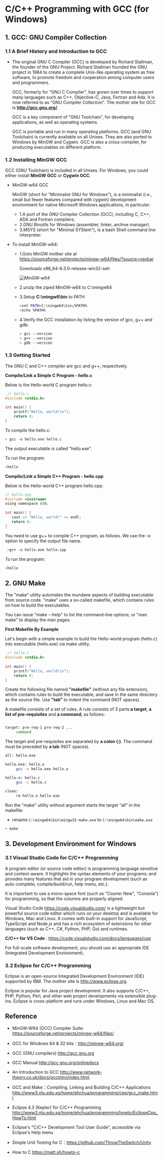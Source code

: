 # C/C++ Programming with GCC (for Windows)

## 1. GCC: GNU Compiler Collection

### 1.1 A Brief History and Introduction to GCC

* The original GNU C Compiler (GCC) is developed by Richard Stallman, the founder of the GNU Project. Richard Stallman founded the GNU project in 1984 to create a complete Unix-like operating system as free software, to promote freedom and cooperation among computer users and programmers.

  GCC, formerly for "GNU C Compiler", has grown over times to support many languages such as C++, Objective-C, Java, Fortran and Ada. It is now referred to as "GNU Compiler Collection". 
  The mother site for GCC is **http://gcc.gnu.org/**.

  GCC is a key component of "GNU Toolchain", for developing applications, as well as operating systems. 

  GCC is portable and run in many operating platforms. GCC (and GNU Toolchain) is currently available on all Unixes. They are also ported to Windows by MinGW and Cygwin. GCC is also a cross-compiler, for producing executables on different platform.

### 1.2  Installing MinGW GCC

GCC (GNU Toolchain) is included in all Unixes. For Windows, you could either install **MinGW GCC** or **Cygwin GCC**.

* MinGW-w64 GCC

  MinGW (short for "Minimalist GNU for Windows"), is a minimalist (i.e., small but fewer features compared with cygwin) development environment for native Microsoft Windows applications, in particular:
   * 1.A port of the GNU Compiler Collection (GCC), including C, C++, ADA and Fortran compilers;
   * 2.GNU Binutils for Windows (assembler, linker, archive manager).
   * 3.MSYS (short for "Minimal SYStem"), is a bash Shell command line interpreter.

* To install MinGW-w64:
  
  * 1.Goto MinGW mother site at https://sourceforge.net/projects/mingw-w64/files/?source=navbar 

      Downloads x86_64-6.3.0-release-win32-seh

      ![MinGW-w64](./img/mingw-w64.jpg) 
    
  * 2.unzip the ziped MinGW-w64 to C:\mingw64

  * 3.Setup **C:\mingw6\bin** to PATH  
      ```bash
      >set PATH=C:\mingw64\bin;%PATH%
      >echo %PATH%
      ```

   * 4.Verify the GCC installation by listing the version of gcc, g++ and gdb: 
      ```bash
      > gcc --version
      > g++ --version
      > gdb --version
      ```

### 1.3  Getting Started

The GNU C and C++ compiler are gcc and g++, respectively.

**Compile/Link a Simple C Program - hello.c**

Below is the Hello-world C program hello.c:
```c
 // hello.c
#include <stdio.h>
 
int main() {
    printf("Hello, world!\n");
    return 0;
}

```
To compile the hello.c:
```bash
> gcc -o hello.exe hello.c
```
The output executable is called "hello.exe".

To run the program:
```bash
>hello
```

**Compile/Link a Simple C++ Program - hello.cpp**

Below is the Hello-world C++ program hello.cpp:
```c
// hello.cpp
#include <iostream>
using namespace std;
 
int main() {
   cout << "Hello, world!" << endl;
   return 0;
}
```
You need to use g++ to compile C++ program, as follows. We use the -o option to specify the output file name.
```bash
 >g++ -o hello.exe hello.cpp
```
To run the program:
```bash
>hello
```

## 2.  GNU Make

The "make" utility automates the mundane aspects of building executable from source code. "make" uses a so-called makefile, which contains rules on how to build the executables.

You can issue "make --help" to list the command-line options; or "man make" to display the man pages.

**First Makefile By Example**

Let's begin with a simple example to build the Hello-world program (hello.c) into executable (hello.exe) via make utility.
```c
 // hello.c
#include <stdio.h>
 
int main() {
    printf("Hello, world!\n");
    return 0;
}

```
Create the following file named **"makefile"** (without any file extension), which contains rules to build the executable, 
and save in the same directory as the source file. Use **"tab"** to indent the command (NOT spaces).

A makefile consists of a set of rules. A rule consists of 3 parts:**a target**, **a list of pre-requisites** and **a command**, as follows:

 ```bash

target: pre-req-1 pre-req-2 ...
	  command

 ```
The target and pre-requisites are separated by **a colon (:)**. The command must be preceded by **a tab** (NOT spaces).


```bash
all: hello.exe

hello.exe: hello.o
	 gcc -o hello.exe hello.o

hello.o: hello.c
	 gcc -c hello.c
     
clean:
	 rm hello.o hello.exe

```
Run the "make" utility without argument starts the target "all" in the makefile:
 
 * rename `C:\mingw64\bin\mingw32-make.exe` to `C:\mingw64\bin\make.exe`

```bash
> make
```

## 3. Development Environment for Windows

### 3.1 Visual Studio Code for C/C++ Programming

A program editor (or source code editor) is programming language sensitive and context-aware. 
It highlights the syntax elements of your programs; and provides many features that aid in your program development (such as auto-complete, compile/build/run, help menu, etc.). 

It is important to use a mono-space font (such as "Courier New", "Consola") for programming, so that the columns are properly aligned.

Visual Studio Code https://code.visualstudio.com/  is a lightweight but powerful source code editor which runs on your desktop and is available for Windows, Mac and Linux. It comes with built-in support for JavaScript, TypeScript and Node.js and has a rich ecosystem of extensions for other languages (such as C++, C#, Python, PHP, Go) and runtimes.

**C/C++ for VS Code** : https://code.visualstudio.com/docs/languages/cpp

For full-scale software development, you should use an appropriate IDE (Integrated Development Environment).

###  3.2 Eclipse for C/C++ Programming

Eclipse is an open-source Integrated Development Environment (IDE) supported by IBM. The mother site is http://www.eclipse.org.

Eclipse is popular for Java project development. It also supports C/C++, PHP, Python, Perl, and other web project developments via extensible plug-ins. Eclipse is cross-platform and runs under Windows, Linux and Mac OS.

## Reference

* MinGW-W64 (GCC) Compiler Suite: https://sourceforge.net/projects/mingw-w64/files/

* GCC for Windows 64 & 32 bits：http://mingw-w64.org/

* GCC (GNU compilers) http://gcc.gnu.org

* GCC Manual  http://gcc.gnu.org/onlinedocs

* An Introduction to GCC  http://www.network-theory.co.uk/docs/gccintro/index.html.

* GCC and Make：Compiling, Linking and Building C/C++ Applications http://www3.ntu.edu.sg/home/ehchua/programming/cpp/gcc_make.html

* Eclipse 4.3 (Kepler) for C/C++ Programming http://www3.ntu.edu.sg/home/ehchua/programming/howto/EclipseCpp_HowTo.html

* Eclipse's "C/C++ Development Tool User Guide", accessible via Eclipse's Help menu

* Simple Unit Testing for C：https://github.com/ThrowTheSwitch/Unity

* How to C https://matt.sh/howto-c


